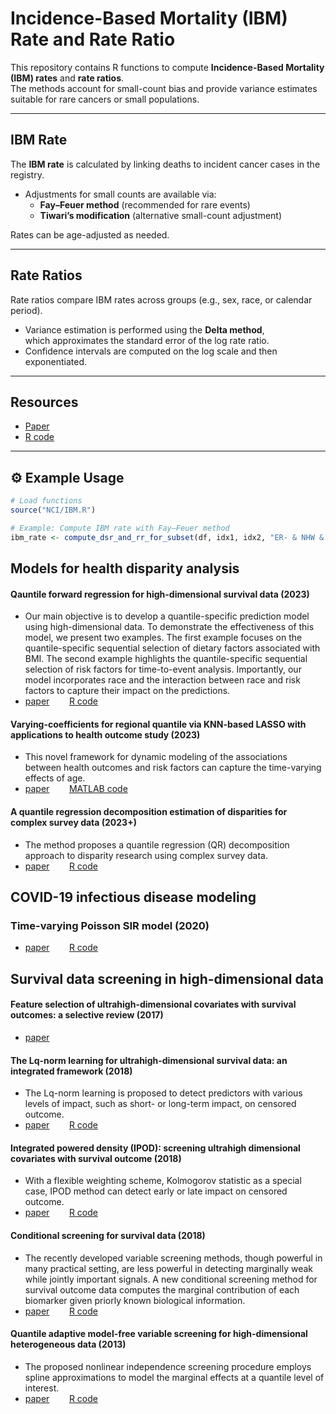 # Incidence-Based Mortality (IBM) Rate and Rate Ratio

This repository contains R functions to compute **Incidence-Based Mortality (IBM) rates** and **rate ratios**.  
The methods account for small-count bias and provide variance estimates suitable for rare cancers or small populations.

---

##  IBM Rate
The **IBM rate** is calculated by linking deaths to incident cancer cases in the registry.  
- Adjustments for small counts are available via:
  - **Fay–Feuer method** (recommended for rare events)
  - **Tiwari’s modification** (alternative small-count adjustment)

Rates can be age-adjusted as needed.

---

##  Rate Ratios
Rate ratios compare IBM rates across groups (e.g., sex, race, or calendar period).  
- Variance estimation is performed using the **Delta method**,  
  which approximates the standard error of the log rate ratio.  
- Confidence intervals are computed on the log scale and then exponentiated.

---

## Resources
- [Paper](TBA)  
- [R code](NCI/IBM.R)  

---

## ⚙️ Example Usage

```r
# Load functions
source("NCI/IBM.R")

# Example: Compute IBM rate with Fay–Feuer method
ibm_rate <- compute_dsr_and_rr_for_subset(df, idx1, idx2, "ER- & NHW & 30-54","ER-& NHB & 30-54","Subset", ci_method = "fayfeuer")
```




## Models for health disparity analysis 

#### Qauntile forward regression for high-dimensional survival data (2023)
 * Our main objective is to develop a quantile-specific prediction model using high-dimensional data. To demonstrate the effectiveness of this model, we present two examples. The first example focuses on the quantile-specific sequential selection of dietary factors associated with BMI. The second example highlights the quantile-specific sequential selection of risk factors for time-to-event analysis. Importantly, our model incorporates race and the interaction between race and risk factors to capture their impact on the predictions.
  * [paper](TBA) &nbsp; &nbsp;&nbsp; &nbsp; [R code](QFR/demo.R)

#### Varying-coefficients for regional quantile via KNN-based LASSO with applications to health outcome study (2023)
 * This novel framework for dynamic modeling of the associations
between health outcomes and risk factors can capture
the time-varying effects of age.
  * [paper](TBA) &nbsp; &nbsp;&nbsp; &nbsp; [MATLAB code](https://github.com/younghhk/software/tree/master/KNN)
  


#### A quantile regression decomposition estimation of disparities for complex survey data (2023+)
 *  The method proposes a quantile regression (QR) decomposition approach to disparity research using complex survey data. 
 * [paper](TBA) &nbsp; &nbsp;&nbsp; &nbsp; [R code](R/PBQR_github.R)
   


 
## COVID-19 infectious disease modeling
### Time-varying Poisson SIR model (2020)
* [paper](https://arxiv.org/abs/2004.05730)  &nbsp; &nbsp;&nbsp; &nbsp;   [R code](R/tvpSIR.R)

## Survival data screening in high-dimensional data 

 
#### Feature selection of ultrahigh-dimensional covariates with survival outcomes: a selective review (2017)
  * [paper](https://www.stt.msu.edu/users/hhong/review_survival_high.pdf)
  
 
#### The Lq-norm learning for ultrahigh-dimensional survival data: an integrated framework (2018)
* The Lq-norm learning is proposed to detect predictors with various levels of impact, such as short- or long-term impact, on censored
outcome.
 * [paper](https://www.stt.msu.edu/users/hhong/2018-CMC-0715-4p.pdf) &nbsp; &nbsp;&nbsp; &nbsp;   [R code](R/Lq.R)
  
#### Integrated powered density (IPOD): screening ultrahigh dimensional covariates with survival outcome (2018)
 *  With a flexible weighting scheme, Kolmogorov statistic as a special case,  IPOD method can detect early or late impact on censored outcome.
   * [paper](https://www.stt.msu.edu/users/hhong/Hong_et_al-2017-Biometrics.pdf)  &nbsp; &nbsp;&nbsp; &nbsp;  [R code](R/IPOD.R)
 
#### Conditional screening for survival data (2018)
 * The recently developed variable screening methods, though powerful in many practical setting,  are less powerful in detecting marginally weak while jointly important signals. A new conditional screening method for survival outcome data computes the marginal contribution of each biomarker given priorly known biological information.
  * [paper](https://www.stt.msu.edu/users/hhong/conditional_survival.pdf)  &nbsp; &nbsp;&nbsp; &nbsp; [R code](R/CS.R)
  
#### Quantile adaptive model-free variable screening for high-dimensional heterogeneous data (2013)
 * The proposed nonlinear independence screening procedure employs spline approximations to model the marginal effects at a quantile level of interest.
 * [paper](https://www.stt.msu.edu/users/hhong/screening.pdf) &nbsp; &nbsp;&nbsp; &nbsp; [R code](R/QA.R)

